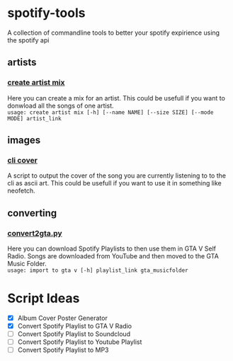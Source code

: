 # spotify-tools
A collection of commandline tools to better your spotify expirience using the spotify api

## artists

### [create artist mix](artists/create_artist_mix.py)
Here you can create a mix for an artist. This could be usefull if you want to donwload all the songs of one artist.  
`usage: create artist mix [-h] [--name NAME] [--size SIZE] [--mode MODE] artist_link`


## images

### [cli cover](images/cli_cover.py)
A script to output the cover of the song you are currently listening to to the cli as ascii art. This could be usefull if you want to use it in something like neofetch.

## converting
### [convert2gta.py](converting/convert2gta.py)
Here you can download Spotify Playlists to then use them in GTA V Self Radio. Songs are downloaded from YouTube and then moved to the GTA Music Folder.  
`usage: import to gta v [-h] playlist_link gta_musicfolder`


# Script Ideas
- [x] Album Cover Poster Generator
- [x] Convert Spotify Playlist to GTA V Radio
- [ ] Convert Spotify Playlist to Soundcloud
- [ ] Convert Spotify Playlist to Youtube Playlist
- [ ] Convert Spotify Playlist to MP3
